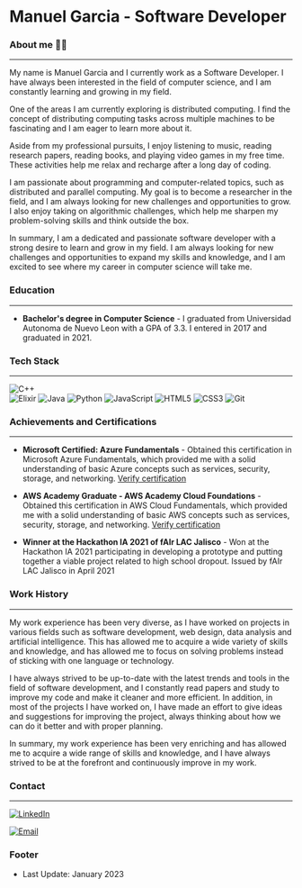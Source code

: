 # Manuel Garcia - Software Developer

### About me 🧑‍💻
---
My name is Manuel Garcia and I currently work as a Software Developer. I have always been interested in the field of computer science, and I am constantly learning and growing in my field.

One of the areas I am currently exploring is distributed computing. I find the concept of distributing computing tasks across multiple machines to be fascinating and I am eager to learn more about it.

Aside from my professional pursuits, I enjoy listening to music, reading research papers, reading books, and playing video games in my free time. These activities help me relax and recharge after a long day of coding.

I am passionate about programming and computer-related topics, such as distributed and parallel computing. My goal is to become a researcher in the field, and I am always looking for new challenges and opportunities to grow. I also enjoy taking on algorithmic challenges, which help me sharpen my problem-solving skills and think outside the box.

In summary, I am a dedicated and passionate software developer with a strong desire to learn and grow in my field. I am always looking for new challenges and opportunities to expand my skills and knowledge, and I am excited to see where my career in computer science will take me.

### Education
---
- **Bachelor's degree in Computer Science** - I graduated from Universidad Autonoma de Nuevo Leon with a GPA of 3.3. I entered in 2017 and graduated in 2021.

### Tech Stack
---
![C++](https://img.shields.io/badge/c++-%2300599C.svg?style=for-the-badge&logo=c%2B%2B&logoColor=white) 	
![Elixir](https://img.shields.io/badge/elixir-%234B275F.svg?style=for-the-badge&logo=elixir&logoColor=white)
![Java](https://img.shields.io/badge/java-%23ED8B00.svg?style=for-the-badge&logo=java&logoColor=white)
![Python](https://img.shields.io/badge/python-3670A0?style=for-the-badge&logo=python&logoColor=ffdd54)
![JavaScript](https://img.shields.io/badge/javascript-%23323330.svg?style=for-the-badge&logo=javascript&logoColor=%23F7DF1E)
![HTML5](https://img.shields.io/badge/html5-%23E34F26.svg?style=for-the-badge&logo=html5&logoColor=white)
![CSS3](https://img.shields.io/badge/css3-%231572B6.svg?style=for-the-badge&logo=css3&logoColor=white)
![Git](https://img.shields.io/badge/git-%23F05033.svg?style=for-the-badge&logo=git&logoColor=white)

### Achievements and Certifications
---
- **Microsoft Certified: Azure Fundamentals** - Obtained this certification in Microsoft Azure Fundamentals, which provided me with a solid understanding of basic Azure concepts such as services, security, storage, and networking. [Verify certification](https://www.credly.com/badges/a26e9834-b00d-41bd-bfe0-c0c7af801a9b/public_url)

- **AWS Academy Graduate - AWS Academy Cloud Foundations** - Obtained this certification in AWS Cloud Fundamentals, which provided me with a solid understanding of basic AWS concepts such as services, security, storage, and networking. [Verify certification](https://www.credly.com/badges/23afb0a5-57f0-4179-8010-9e133ad7bc74/public_url)

- **Winner at the Hackathon IA 2021 of fAIr LAC Jalisco** - Won at the Hackathon IA 2021 participating in developing a prototype and putting together a viable project related to high school dropout. Issued by fAIr LAC Jalisco in April 2021

### Work History
---

My work experience has been very diverse, as I have worked on projects in various fields such as software development, web design, data analysis and artificial intelligence. This has allowed me to acquire a wide variety of skills and knowledge, and has allowed me to focus on solving problems instead of sticking with one language or technology.

I have always strived to be up-to-date with the latest trends and tools in the field of software development, and I constantly read papers and study to improve my code and make it cleaner and more efficient. In addition, in most of the projects I have worked on, I have made an effort to give ideas and suggestions for improving the project, always thinking about how we can do it better and with proper planning.

In summary, my work experience has been very enriching and has allowed me to acquire a wide range of skills and knowledge, and I have always strived to be at the forefront and continuously improve in my work.

### Contact
---
[![LinkedIn](https://img.shields.io/badge/linkedin-%230077B5.svg?style=for-the-badge&logo=linkedin&logoColor=white)](https://www.linkedin.com/in/manuel-antonio-garcia-garcia-690866171/)

[![Email](https://img.shields.io/badge/email-%23000000.svg?style=for-the-badge&logo=email&logoColor=white)](mailto:manuel-garccia@hotmail.com)


### Footer

- Last Update: January 2023
